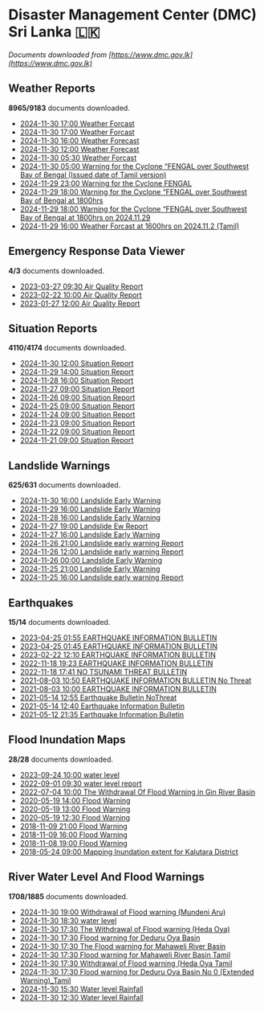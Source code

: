 # Disaster Management Center (DMC) Sri Lanka :sri_lanka:

*Documents downloaded from [https://www.dmc.gov.lk](https://www.dmc.gov.lk)*

## Weather Reports

**8965/9183** documents downloaded.

* [2024-11-30 17:00 Weather Forcast](data/weather-reports/20241130.1700.weather-forcast.pdf)
* [2024-11-30 17:00 Weather Forcast](data/weather-reports/20241130.1700.weather-forcast.pdf)
* [2024-11-30 16:00 Weather Forecast](data/weather-reports/20241130.1600.weather-forecast.pdf)
* [2024-11-30 12:00 Weather Forecast](data/weather-reports/20241130.1200.weather-forecast.pdf)
* [2024-11-30 05:30 Weather Forcast](data/weather-reports/20241130.0530.weather-forcast.pdf)
* [2024-11-30 05:00 Warning for the Cyclone “FENGAL over Southwest Bay of Bengal (Issued date of Tamil version)](data/weather-reports/20241130.0500.warning-for-the-cyclone-fengal-over-southwest-bay-of-bengal-issued-date-of-tamil-version.pdf)
* [2024-11-29 23:00 Warning for the Cyclone FENGAL](data/weather-reports/20241129.2300.warning-for-the-cyclone-fengal.pdf)
* [2024-11-29 18:00 Warning for the Cyclone “FENGAL over Southwest Bay of Bengal at 1800hrs](data/weather-reports/20241129.1800.warning-for-the-cyclone-fengal-over-southwest-bay-of-bengal-at-1800hrs.pdf)
* [2024-11-29 18:00 Warning for the Cyclone “FENGAL over Southwest Bay of Bengal at 1800hrs on 2024.11.29](data/weather-reports/20241129.1800.warning-for-the-cyclone-fengal-over-southwest-bay-of-bengal-at-1800hrs-on-20241129.pdf)
* [2024-11-29 16:00 Weather Forcast at 1600hrs on 2024.11.2 (Tamil)](data/weather-reports/20241129.1600.weather-forcast-at-1600hrs-on-2024112-tamil.pdf)

## Emergency Response Data Viewer

**4/3** documents downloaded.

* [2023-03-27 09:30 Air Quality Report](data/emergency-response-data-viewer/20230327.0930.air-quality-report.pdf)
* [2023-02-22 10:00 Air Quality Report](data/emergency-response-data-viewer/20230222.1000.air-quality-report.pdf)
* [2023-01-27 12:00 Air Quality Report](data/emergency-response-data-viewer/20230127.1200.air-quality-report.pdf)

## Situation Reports

**4110/4174** documents downloaded.

* [2024-11-30 12:00 Situation Report](data/situation-reports/20241130.1200.situation-report.pdf)
* [2024-11-29 14:00 Situation Report](data/situation-reports/20241129.1400.situation-report.pdf)
* [2024-11-28 16:00 Situation Report](data/situation-reports/20241128.1600.situation-report.pdf)
* [2024-11-27 09:00 Situation Report](data/situation-reports/20241127.0900.situation-report.pdf)
* [2024-11-26 09:00 Situation Report](data/situation-reports/20241126.0900.situation-report.pdf)
* [2024-11-25 09:00 Situation Report](data/situation-reports/20241125.0900.situation-report.pdf)
* [2024-11-24 09:00 Situation Report](data/situation-reports/20241124.0900.situation-report.pdf)
* [2024-11-23 09:00 Situation Report](data/situation-reports/20241123.0900.situation-report.pdf)
* [2024-11-22 09:00 Situation Report](data/situation-reports/20241122.0900.situation-report.pdf)
* [2024-11-21 09:00 Situation Report](data/situation-reports/20241121.0900.situation-report.pdf)

## Landslide Warnings

**625/631** documents downloaded.

* [2024-11-30 16:00 Landslide Early Warning](data/landslide-warnings/20241130.1600.landslide-early-warning.pdf)
* [2024-11-29 16:00 Landslide Early Warning](data/landslide-warnings/20241129.1600.landslide-early-warning.pdf)
* [2024-11-28 16:00 Landslide Early Warning](data/landslide-warnings/20241128.1600.landslide-early-warning.pdf)
* [2024-11-27 19:00 Landslide Ew Report](data/landslide-warnings/20241127.1900.landslide-ew-report.pdf)
* [2024-11-27 16:00 Landslide Early Warning](data/landslide-warnings/20241127.1600.landslide-early-warning.pdf)
* [2024-11-26 21:00 Landslide early warning Report](data/landslide-warnings/20241126.2100.landslide-early-warning-report.pdf)
* [2024-11-26 12:00 Landslide early warning Report](data/landslide-warnings/20241126.1200.landslide-early-warning-report.pdf)
* [2024-11-26 00:00 Landslide Early Warning](data/landslide-warnings/20241126.0000.landslide-early-warning.pdf)
* [2024-11-25 21:00 Landslide Early Warning](data/landslide-warnings/20241125.2100.landslide-early-warning.pdf)
* [2024-11-25 16:00 Landslide early warning Report](data/landslide-warnings/20241125.1600.landslide-early-warning-report.pdf)

## Earthquakes

**15/14** documents downloaded.

* [2023-04-25 01:55 EARTHQUAKE INFORMATION BULLETIN](data/earthquakes/20230425.0155.earthquake-information-bulletin.pdf)
* [2023-04-25 01:45 EARTHQUAKE INFORMATION BULLETIN](data/earthquakes/20230425.0145.earthquake-information-bulletin.pdf)
* [2023-02-22 12:10 EARTHQUAKE INFORMATION BULLETIN](data/earthquakes/20230222.1210.earthquake-information-bulletin.pdf)
* [2022-11-18 19:23 EARTHQUAKE INFORMATION BULLETIN](data/earthquakes/20221118.1923.earthquake-information-bulletin.pdf)
* [2022-11-18 17:41 NO TSUNAMI THREAT BULLETIN](data/earthquakes/20221118.1741.no-tsunami-threat-bulletin.pdf)
* [2021-08-03 10:50 EARTHQUAKE INFORMATION BULLETIN No Threat](data/earthquakes/20210803.1050.earthquake-information-bulletin-no-threat.pdf)
* [2021-08-03 10:00 EARTHQUAKE INFORMATION BULLETIN](data/earthquakes/20210803.1000.earthquake-information-bulletin.pdf)
* [2021-05-14 12:55 Earthquake Bulletin NoThreat](data/earthquakes/20210514.1255.earthquake-bulletin-nothreat.pdf)
* [2021-05-14 12:40 Earthquake Information Bulletin](data/earthquakes/20210514.1240.earthquake-information-bulletin.pdf)
* [2021-05-12 21:35 Earthquake Information Bulletin](data/earthquakes/20210512.2135.earthquake-information-bulletin.pdf)

## Flood Inundation Maps

**28/28** documents downloaded.

* [2023-09-24 10:00 water level](data/flood-inundation-maps/20230924.1000.water-level.pdf)
* [2022-09-01 09:30 water level report](data/flood-inundation-maps/20220901.0930.water-level-report.pdf)
* [2022-07-04 10:00 The Withdrawal Of Flood Warning in Gin River Basin](data/flood-inundation-maps/20220704.1000.the-withdrawal-of-flood-warning-in-gin-river-basin.pdf)
* [2020-05-19 14:00 Flood Warning](data/flood-inundation-maps/20200519.1400.flood-warning.pdf)
* [2020-05-19 13:00 Flood Warning](data/flood-inundation-maps/20200519.1300.flood-warning.pdf)
* [2020-05-19 12:30 Flood Warning](data/flood-inundation-maps/20200519.1230.flood-warning.pdf)
* [2018-11-09 21:00 Flood Warning](data/flood-inundation-maps/20181109.2100.flood-warning.PDF)
* [2018-11-09 16:00 Flood Warning](data/flood-inundation-maps/20181109.1600.flood-warning.PDF)
* [2018-11-08 19:00 Flood Warning](data/flood-inundation-maps/20181108.1900.flood-warning.PDF)
* [2018-05-24 09:00 Mapping Inundation extent for Kalutara District](data/flood-inundation-maps/20180524.0900.mapping-inundation-extent-for-kalutara-district.pdf)

## River Water Level And Flood Warnings

**1708/1885** documents downloaded.

* [2024-11-30 19:00 Withdrawal of Flood warning (Mundeni Aru)](data/river-water-level-and-flood-warnings/20241130.1900.withdrawal-of-flood-warning-mundeni-aru.pdf)
* [2024-11-30 18:30 water level](data/river-water-level-and-flood-warnings/20241130.1830.water-level.jpg)
* [2024-11-30 17:30 The Withdrawal of Flood warning (Heda Oya)](data/river-water-level-and-flood-warnings/20241130.1730.the-withdrawal-of-flood-warning-heda-oya.pdf)
* [2024-11-30 17:30 Flood warning for Deduru Oya Basin](data/river-water-level-and-flood-warnings/20241130.1730.flood-warning-for-deduru-oya-basin.pdf)
* [2024-11-30 17:30 The Flood warning for Mahaweli River Basin](data/river-water-level-and-flood-warnings/20241130.1730.the-flood-warning-for-mahaweli-river-basin.pdf)
* [2024-11-30 17:30 Flood warning for Mahaweli River Basin  Tamil](data/river-water-level-and-flood-warnings/20241130.1730.flood-warning-for-mahaweli-river-basin-tamil.pdf)
* [2024-11-30 17:30 Withdrawal of Flood warning (Heda Oya Tamil](data/river-water-level-and-flood-warnings/20241130.1730.withdrawal-of-flood-warning-heda-oya-tamil.pdf)
* [2024-11-30 17:30 Flood warning for Deduru Oya Basin  No 0  (Extended Warning)_Tamil](data/river-water-level-and-flood-warnings/20241130.1730.flood-warning-for-deduru-oya-basin-no-0-extended-warning_tamil.pdf)
* [2024-11-30 15:30 Water level  Rainfall](data/river-water-level-and-flood-warnings/20241130.1530.water-level-rainfall.jpg)
* [2024-11-30 12:30 Water level  Rainfall](data/river-water-level-and-flood-warnings/20241130.1230.water-level-rainfall.jpg)
